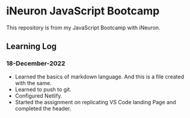 # iNeuron JavaScript Bootcamp

This repository is from my JavaScript Bootcamp with iNeuron.

## Learning Log

### 18-December-2022
- Learned the basics of markdown language. And this is a file created with the same.
- Learned to push to git.
- Configured Netlify.
- Started the assignment on replicating VS Code landing Page and completed the header.